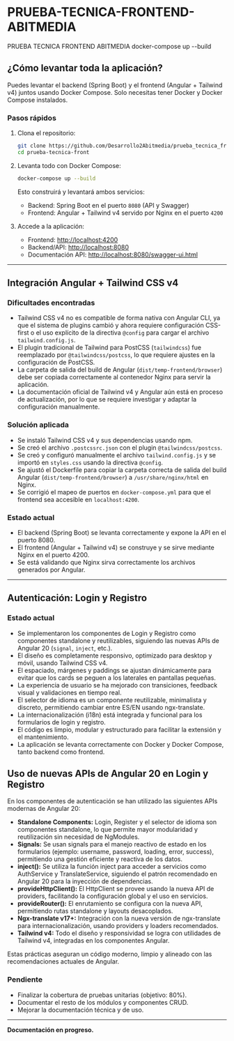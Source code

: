 
# PRUEBA-TECNICA-FRONTEND-ABITMEDIA
PRUEBA TECNICA FRONTEND ABITMEDIA
docker-compose up --build

## ¿Cómo levantar toda la aplicación?

Puedes levantar el backend (Spring Boot) y el frontend (Angular + Tailwind v4) juntos usando Docker Compose. Solo necesitas tener Docker y Docker Compose instalados.

### Pasos rápidos

1. Clona el repositorio:

	```bash
	git clone https://github.com/Desarrollo2Abitmedia/prueba_tecnica_front.git
	cd prueba-tecnica-front
	```

2. Levanta todo con Docker Compose:

	```bash
	docker-compose up --build
	```

	Esto construirá y levantará ambos servicios:
	- Backend: Spring Boot en el puerto `8080` (API y Swagger)
	- Frontend: Angular + Tailwind v4 servido por Nginx en el puerto `4200`

3. Accede a la aplicación:
	- Frontend: [http://localhost:4200](http://localhost:4200)
	- Backend/API: [http://localhost:8080](http://localhost:8080)
	- Documentación API: [http://localhost:8080/swagger-ui.html](http://localhost:8080/swagger-ui.html)

---

## Integración Angular + Tailwind CSS v4

### Dificultades encontradas
- Tailwind CSS v4 no es compatible de forma nativa con Angular CLI, ya que el sistema de plugins cambió y ahora requiere configuración CSS-first o el uso explícito de la directiva `@config` para cargar el archivo `tailwind.config.js`.
- El plugin tradicional de Tailwind para PostCSS (`tailwindcss`) fue reemplazado por `@tailwindcss/postcss`, lo que requiere ajustes en la configuración de PostCSS.
- La carpeta de salida del build de Angular (`dist/temp-frontend/browser`) debe ser copiada correctamente al contenedor Nginx para servir la aplicación.
- La documentación oficial de Tailwind v4 y Angular aún está en proceso de actualización, por lo que se requiere investigar y adaptar la configuración manualmente.

### Solución aplicada
- Se instaló Tailwind CSS v4 y sus dependencias usando npm.
- Se creó el archivo `.postcssrc.json` con el plugin `@tailwindcss/postcss`.
- Se creó y configuró manualmente el archivo `tailwind.config.js` y se importó en `styles.css` usando la directiva `@config`.
- Se ajustó el Dockerfile para copiar la carpeta correcta de salida del build Angular (`dist/temp-frontend/browser`) a `/usr/share/nginx/html` en Nginx.
- Se corrigió el mapeo de puertos en `docker-compose.yml` para que el frontend sea accesible en `localhost:4200`.

### Estado actual
- El backend (Spring Boot) se levanta correctamente y expone la API en el puerto 8080.
- El frontend (Angular + Tailwind v4) se construye y se sirve mediante Nginx en el puerto 4200.
- Se está validando que Nginx sirva correctamente los archivos generados por Angular.


---

## Autenticación: Login y Registro

### Estado actual

- Se implementaron los componentes de Login y Registro como componentes standalone y reutilizables, siguiendo las nuevas APIs de Angular 20 (`signal`, `inject`, etc.).
- El diseño es completamente responsivo, optimizado para desktop y móvil, usando Tailwind CSS v4.
- El espaciado, márgenes y paddings se ajustan dinámicamente para evitar que los cards se peguen a los laterales en pantallas pequeñas.
- La experiencia de usuario se ha mejorado con transiciones, feedback visual y validaciones en tiempo real.
- El selector de idioma es un componente reutilizable, minimalista y discreto, permitiendo cambiar entre ES/EN usando ngx-translate.
- La internacionalización (i18n) está integrada y funcional para los formularios de login y registro.
- El código es limpio, modular y estructurado para facilitar la extensión y el mantenimiento.
- La aplicación se levanta correctamente con Docker y Docker Compose, tanto backend como frontend.

## Uso de nuevas APIs de Angular 20 en Login y Registro

En los componentes de autenticación se han utilizado las siguientes APIs modernas de Angular 20:

- **Standalone Components:** Login, Register y el selector de idioma son componentes standalone, lo que permite mayor modularidad y reutilización sin necesidad de NgModules.
- **Signals:** Se usan signals para el manejo reactivo de estado en los formularios (ejemplo: username, password, loading, error, success), permitiendo una gestión eficiente y reactiva de los datos.
- **inject():** Se utiliza la función inject para acceder a servicios como AuthService y TranslateService, siguiendo el patrón recomendado en Angular 20 para la inyección de dependencias.
- **provideHttpClient():** El HttpClient se provee usando la nueva API de providers, facilitando la configuración global y el uso en servicios.
- **provideRouter():** El enrutamiento se configura con la nueva API, permitiendo rutas standalone y layouts desacoplados.
- **Ngx-translate v17+:** Integración con la nueva versión de ngx-translate para internacionalización, usando providers y loaders recomendados.
- **Tailwind v4:** Todo el diseño y responsividad se logra con utilidades de Tailwind v4, integradas en los componentes Angular.

Estas prácticas aseguran un código moderno, limpio y alineado con las recomendaciones actuales de Angular.

### Pendiente

- Finalizar la cobertura de pruebas unitarias (objetivo: 80%).
- Documentar el resto de los módulos y componentes CRUD.
- Mejorar la documentación técnica y de uso.

---
**Documentación en progreso.**
